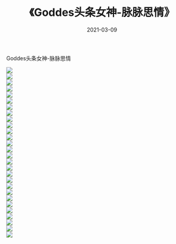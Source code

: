 ﻿---
layout: post
title:  《Goddes头条女神-脉脉思情》
date:   2021-03-09
img: http://img.660000.xyz/Sharelink/网络美图/2021/Goddes头条女神-脉脉思情/000.jpg
categories: [美女, 清纯, 唯美]
---

Goddes头条女神-脉脉思情

  ![](http://img.660000.xyz/Sharelink/网络美图/2021/Goddes头条女神-脉脉思情/001.jpg) <br> ![](http://img.660000.xyz/Sharelink/网络美图/2021/Goddes头条女神-脉脉思情/002.jpg) <br> ![](http://img.660000.xyz/Sharelink/网络美图/2021/Goddes头条女神-脉脉思情/003.jpg) <br> ![](http://img.660000.xyz/Sharelink/网络美图/2021/Goddes头条女神-脉脉思情/004.jpg) <br> ![](http://img.660000.xyz/Sharelink/网络美图/2021/Goddes头条女神-脉脉思情/005.jpg) <br> ![](http://img.660000.xyz/Sharelink/网络美图/2021/Goddes头条女神-脉脉思情/006.jpg) <br> ![](http://img.660000.xyz/Sharelink/网络美图/2021/Goddes头条女神-脉脉思情/007.jpg) <br> ![](http://img.660000.xyz/Sharelink/网络美图/2021/Goddes头条女神-脉脉思情/008.jpg) <br> ![](http://img.660000.xyz/Sharelink/网络美图/2021/Goddes头条女神-脉脉思情/009.jpg) <br> ![](http://img.660000.xyz/Sharelink/网络美图/2021/Goddes头条女神-脉脉思情/010.jpg) <br> ![](http://img.660000.xyz/Sharelink/网络美图/2021/Goddes头条女神-脉脉思情/011.jpg) <br> ![](http://img.660000.xyz/Sharelink/网络美图/2021/Goddes头条女神-脉脉思情/012.jpg) <br> ![](http://img.660000.xyz/Sharelink/网络美图/2021/Goddes头条女神-脉脉思情/013.jpg) <br> ![](http://img.660000.xyz/Sharelink/网络美图/2021/Goddes头条女神-脉脉思情/014.jpg) <br> ![](http://img.660000.xyz/Sharelink/网络美图/2021/Goddes头条女神-脉脉思情/015.jpg) <br> ![](http://img.660000.xyz/Sharelink/网络美图/2021/Goddes头条女神-脉脉思情/016.jpg) <br> ![](http://img.660000.xyz/Sharelink/网络美图/2021/Goddes头条女神-脉脉思情/017.jpg) <br> ![](http://img.660000.xyz/Sharelink/网络美图/2021/Goddes头条女神-脉脉思情/018.jpg) <br> ![](http://img.660000.xyz/Sharelink/网络美图/2021/Goddes头条女神-脉脉思情/019.jpg) <br> ![](http://img.660000.xyz/Sharelink/网络美图/2021/Goddes头条女神-脉脉思情/020.jpg) <br> ![](http://img.660000.xyz/Sharelink/网络美图/2021/Goddes头条女神-脉脉思情/021.jpg) <br> ![](http://img.660000.xyz/Sharelink/网络美图/2021/Goddes头条女神-脉脉思情/022.jpg) <br> ![](http://img.660000.xyz/Sharelink/网络美图/2021/Goddes头条女神-脉脉思情/023.jpg) <br> ![](http://img.660000.xyz/Sharelink/网络美图/2021/Goddes头条女神-脉脉思情/024.jpg) <br> ![](http://img.660000.xyz/Sharelink/网络美图/2021/Goddes头条女神-脉脉思情/025.jpg) <br> ![](http://img.660000.xyz/Sharelink/网络美图/2021/Goddes头条女神-脉脉思情/026.jpg) <br> ![](http://img.660000.xyz/Sharelink/网络美图/2021/Goddes头条女神-脉脉思情/027.jpg) <br> ![](http://img.660000.xyz/Sharelink/网络美图/2021/Goddes头条女神-脉脉思情/028.jpg) <br>